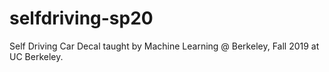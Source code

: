 # selfdriving-sp20

Self Driving Car Decal taught by Machine Learning @ Berkeley, Fall 2019 at UC Berkeley.
